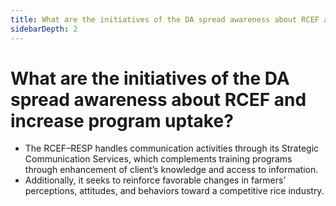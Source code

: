 ```yaml
---
title: What are the initiatives of the DA spread awareness about RCEF and increase program uptake?
sidebarDepth: 2
---
```


# What are the initiatives of the DA spread awareness about RCEF and increase program uptake?


 - The RCEF–RESP handles communication activities through its Strategic Communication Services, which complements training programs through enhancement of client’s knowledge and access to information. 
 - Additionally, it seeks to reinforce favorable changes in farmers’ perceptions, attitudes, and behaviors toward a competitive rice industry.
